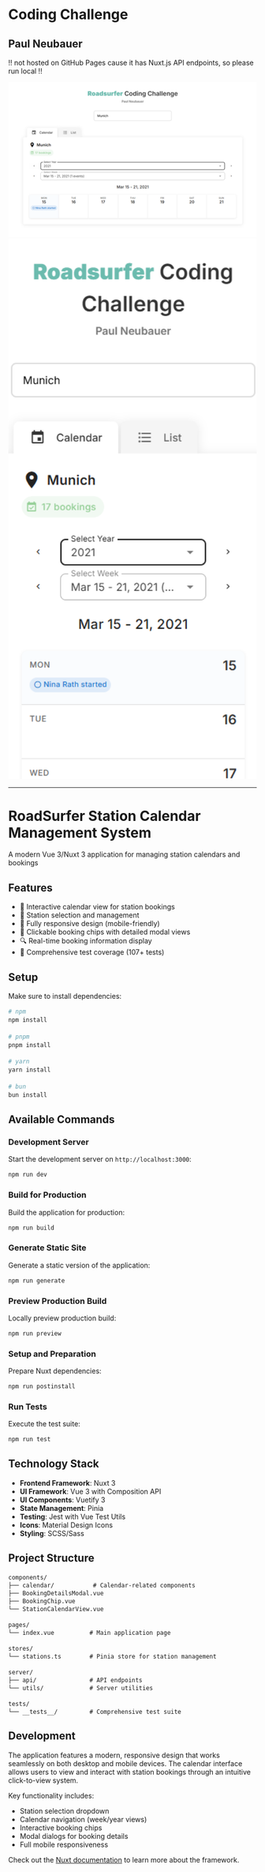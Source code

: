 # Coding Challenge

## Paul Neubauer

!! not hosted on GitHub Pages cause it has Nuxt.js API endpoints, so please run local !!

<img src="screenshot1.png" alt="Application Screenshot 1" width="600"/>

<img src="screenshot2.png" alt="Application Screenshot 2" width="600"/>

---

# RoadSurfer Station Calendar Management System

A modern Vue 3/Nuxt 3 application for managing station calendars and bookings

## Features

- 📅 Interactive calendar view for station bookings
- 🏢 Station selection and management
- 📱 Fully responsive design (mobile-friendly)
- 🎯 Clickable booking chips with detailed modal views
- 🔍 Real-time booking information display
- 🧪 Comprehensive test coverage (107+ tests)

## Setup

Make sure to install dependencies:

```bash
# npm
npm install

# pnpm
pnpm install

# yarn
yarn install

# bun
bun install
```

## Available Commands

### Development Server

Start the development server on `http://localhost:3000`:

```bash
npm run dev
```

### Build for Production

Build the application for production:

```bash
npm run build
```

### Generate Static Site

Generate a static version of the application:

```bash
npm run generate
```

### Preview Production Build

Locally preview production build:

```bash
npm run preview
```

### Setup and Preparation

Prepare Nuxt dependencies:

```bash
npm run postinstall
```

### Run Tests

Execute the test suite:

```bash
npm run test
```

## Technology Stack

- **Frontend Framework**: Nuxt 3
- **UI Framework**: Vue 3 with Composition API
- **UI Components**: Vuetify 3
- **State Management**: Pinia
- **Testing**: Jest with Vue Test Utils
- **Icons**: Material Design Icons
- **Styling**: SCSS/Sass

## Project Structure

```
components/
├── calendar/           # Calendar-related components
├── BookingDetailsModal.vue
├── BookingChip.vue
└── StationCalendarView.vue

pages/
└── index.vue          # Main application page

stores/
└── stations.ts        # Pinia store for station management

server/
├── api/               # API endpoints
└── utils/             # Server utilities

tests/
└── __tests__/         # Comprehensive test suite
```

## Development

The application features a modern, responsive design that works seamlessly on both desktop and mobile devices. The calendar interface allows users to view and interact with station bookings through an intuitive click-to-view system.

Key functionality includes:

- Station selection dropdown
- Calendar navigation (week/year views)
- Interactive booking chips
- Modal dialogs for booking details
- Full mobile responsiveness

Check out the [Nuxt documentation](https://nuxt.com/docs/getting-started/introduction) to learn more about the framework.
